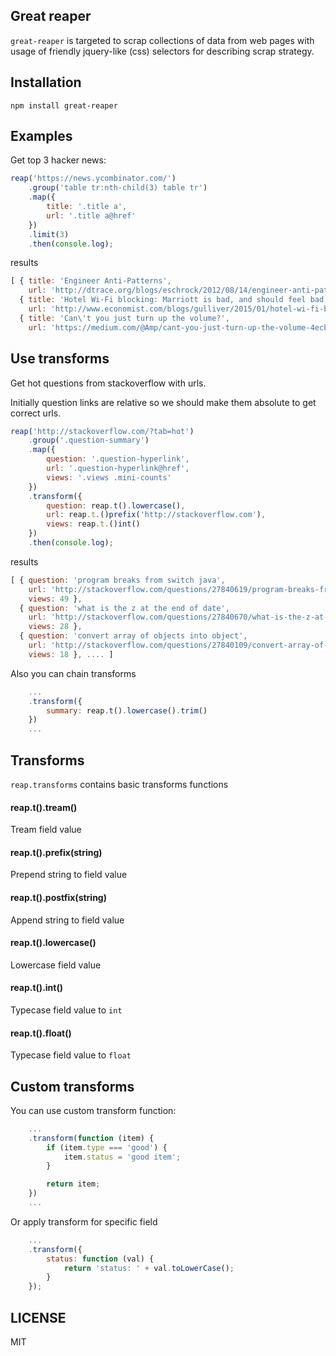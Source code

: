 ## Great reaper

`great-reaper` is targeted to scrap collections of data from web pages with usage of friendly jquery-like (css) selectors for describing scrap strategy.

## Installation

```
npm install great-reaper
```

## Examples

Get top 3 hacker news:

```js
reap('https://news.ycombinator.com/')
	.group('table tr:nth-child(3) table tr')
	.map({
		title: '.title a',
		url: '.title a@href'
	})
	.limit(3)
	.then(console.log);
```

results

```js
[ { title: 'Engineer Anti-Patterns',
    url: 'http://dtrace.org/blogs/eschrock/2012/08/14/engineer-anti-patterns/' },
  { title: 'Hotel Wi-Fi blocking: Marriott is bad, and should feel bad',
    url: 'http://www.economist.com/blogs/gulliver/2015/01/hotel-wi-fi-blocking' },
  { title: 'Can\'t you just turn up the volume?',
    url: 'https://medium.com/@Amp/cant-you-just-turn-up-the-volume-4ecb7fc422a' } ]
```

## Use transforms

Get hot questions from stackoverflow with urls.

Initially question links are relative so we should make them absolute to get correct urls.

```js
reap('http://stackoverflow.com/?tab=hot')
	.group('.question-summary')
	.map({
		question: '.question-hyperlink',
		url: '.question-hyperlink@href',
		views: '.views .mini-counts'
	})
	.transform({
		question: reap.t().lowercase(),
		url: reap.t.()prefix('http://stackoverflow.com'),
		views: reap.t.()int()
	})
	.then(console.log);
```

results

```js
[ { question: 'program breaks from switch java',
    url: 'http://stackoverflow.com/questions/27840619/program-breaks-from-switch-java',
    views: 49 },
  { question: 'what is the z at the end of date',
    url: 'http://stackoverflow.com/questions/27840670/what-is-the-z-at-the-end-of-date',
    views: 28 },
  { question: 'convert array of objects into object',
    url: 'http://stackoverflow.com/questions/27840109/convert-array-of-objects-into-object',
    views: 18 }, .... ]
```

Also you can chain transforms

```js
	...
	.transform({
		summary: reap.t().lowercase().trim()
	})
	...
```

## Transforms

`reap.transforms` contains basic transforms functions

#### reap.t().tream()

Tream field value

#### reap.t().prefix(string)

Prepend string to field value

#### reap.t().postfix(string)

Append string to field value

#### reap.t().lowercase()

Lowercase field value

#### reap.t().int()

Typecase field value to `int`

#### reap.t().float()

Typecase field value to `float`

## Custom transforms

You can use custom transform function:

```js
	...
	.transform(function (item) {
		if (item.type === 'good') {
			item.status = 'good item';
		}

		return item;
	})
	...
```

Or apply transform for specific field

```js
	...
	.transform({
		status: function (val) {
			return 'status: ' + val.toLowerCase();
		}
	});
```

## LICENSE

MIT
